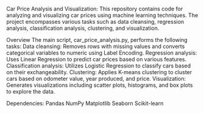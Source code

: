Car Price Analysis and Visualization:
This repository contains code for analyzing and visualizing car prices using machine learning techniques. The project encompasses various tasks such as data cleansing, regression analysis, classification analysis, clustering, and visualization.

Overview
The main script, car_price_analysis.py, performs the following tasks:
  Data cleansing: Removes rows with missing values and converts categorical variables to numeric using Label Encoding.
  Regression analysis: Uses Linear Regression to predict car prices based on various features.
  Classification analysis: Utilizes Logistic Regression to classify cars based on their exchangeability.
  Clustering: Applies K-means clustering to cluster cars based on odometer value, year produced, and price.
  Visualization: Generates visualizations including scatter plots, histograms, and box plots to explore the data.

Dependencies:
  Pandas
  NumPy
  Matplotlib
  Seaborn
  Scikit-learn
